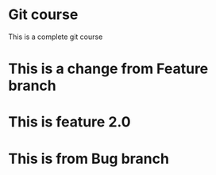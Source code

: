 # Git course
This is a complete git course

# This is a change from Feature branch
# This is feature 2.0
# This is from Bug branch